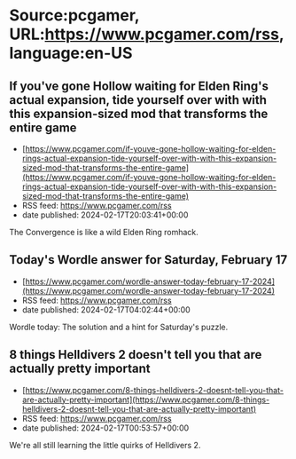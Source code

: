 # Source:pcgamer, URL:https://www.pcgamer.com/rss, language:en-US

## If you've gone Hollow waiting for Elden Ring's actual expansion, tide yourself over with with this expansion-sized mod that transforms the entire game
 - [https://www.pcgamer.com/if-youve-gone-hollow-waiting-for-elden-rings-actual-expansion-tide-yourself-over-with-with-this-expansion-sized-mod-that-transforms-the-entire-game](https://www.pcgamer.com/if-youve-gone-hollow-waiting-for-elden-rings-actual-expansion-tide-yourself-over-with-with-this-expansion-sized-mod-that-transforms-the-entire-game)
 - RSS feed: https://www.pcgamer.com/rss
 - date published: 2024-02-17T20:03:41+00:00

The Convergence is like a wild Elden Ring romhack.

## Today's Wordle answer for Saturday, February 17
 - [https://www.pcgamer.com/wordle-answer-today-february-17-2024](https://www.pcgamer.com/wordle-answer-today-february-17-2024)
 - RSS feed: https://www.pcgamer.com/rss
 - date published: 2024-02-17T04:02:44+00:00

Wordle today: The solution and a hint for Saturday's puzzle.

## 8 things Helldivers 2 doesn't tell you that are actually pretty important
 - [https://www.pcgamer.com/8-things-helldivers-2-doesnt-tell-you-that-are-actually-pretty-important](https://www.pcgamer.com/8-things-helldivers-2-doesnt-tell-you-that-are-actually-pretty-important)
 - RSS feed: https://www.pcgamer.com/rss
 - date published: 2024-02-17T00:53:57+00:00

We're all still learning the little quirks of Helldivers 2.

